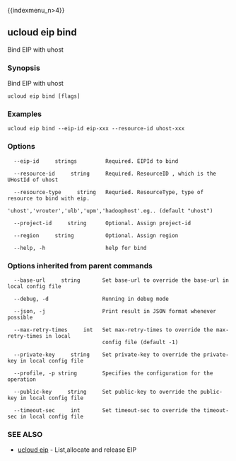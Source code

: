 {{indexmenu_n>4}}

## ucloud eip bind

Bind EIP with uhost

### Synopsis

Bind EIP with uhost

```
ucloud eip bind [flags]
```

### Examples

```
ucloud eip bind --eip-id eip-xxx --resource-id uhost-xxx
```

### Options

```
  --eip-id     strings         Required. EIPId to bind 

  --resource-id     string     Required. ResourceID , which is the UHostId of uhost 

  --resource-type     string   Requried. ResourceType, type of resource to bind with eip.
                               'uhost','vrouter','ulb','upm','hadoophost'.eg.. (default "uhost") 

  --project-id     string      Optional. Assign project-id 

  --region     string          Optional. Assign region 

  --help, -h                   help for bind 

```

### Options inherited from parent commands

```
  --base-url     string       Set base-url to override the base-url in local config file 

  --debug, -d                 Running in debug mode 

  --json, -j                  Print result in JSON format whenever possible 

  --max-retry-times     int   Set max-retry-times to override the max-retry-times in local
                              config file (default -1) 

  --private-key     string    Set private-key to override the private-key in local config file 

  --profile, -p string        Specifies the configuration for the operation 

  --public-key     string     Set public-key to override the public-key in local config file 

  --timeout-sec     int       Set timeout-sec to override the timeout-sec in local config file 

```

### SEE ALSO

* [ucloud eip](developer/cli/cmd/ucloud/eip)	 - List,allocate and release EIP

